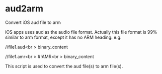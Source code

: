 aud2arm
=======

Convert iOS aud file to arm

iOS apps uses aud as the audio file format.  Actually this file format is 99% similar to arm format, except it has no ARM heading.  e.g:

//file1.aud<br \>
binary_content

//file1.amr<br \>
\#!AMR<br \>
binary_content

This script is used to convert the aud file(s) to arm file(s).
